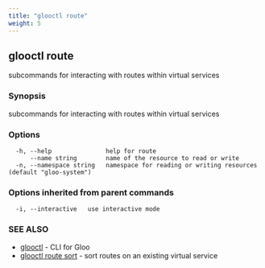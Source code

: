 ```yaml
---
title: "glooctl route"
weight: 5
---
```

## glooctl route

subcommands for interacting with routes within virtual services

### Synopsis

subcommands for interacting with routes within virtual services

### Options

```
  -h, --help               help for route
      --name string        name of the resource to read or write
  -n, --namespace string   namespace for reading or writing resources (default "gloo-system")
```

### Options inherited from parent commands

```
  -i, --interactive   use interactive mode
```

### SEE ALSO

* [glooctl](../glooctl)	 - CLI for Gloo
* [glooctl route sort](../glooctl_route_sort)	 - sort routes on an existing virtual service


